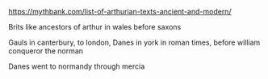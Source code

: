 https://mythbank.com/list-of-arthurian-texts-ancient-and-modern/

Brits like ancestors of arthur in wales before saxons

Gauls in canterbury, to london,
Danes in york
in roman times, 
before william conqueror the norman

Danes went to normandy through mercia